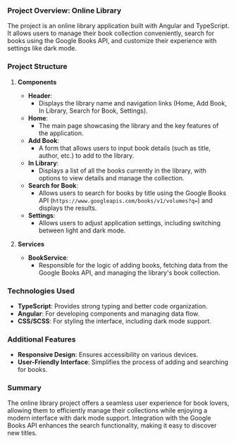 ### Project Overview: Online Library

The project is an online library application built with Angular and TypeScript. It allows users to manage their book collection conveniently, search for books using the Google Books API, and customize their experience with settings like dark mode.

### Project Structure

1. **Components**
   - **Header**: 
     - Displays the library name and navigation links (Home, Add Book, In Library, Search for Book, Settings).
   - **Home**: 
     - The main page showcasing the library and the key features of the application.
   - **Add Book**: 
     - A form that allows users to input book details (such as title, author, etc.) to add to the library.
   - **In Library**: 
     - Displays a list of all the books currently in the library, with options to view details and manage the collection.
   - **Search for Book**: 
     - Allows users to search for books by title using the Google Books API (`https://www.googleapis.com/books/v1/volumes?q=`) and displays the results.
   - **Settings**: 
     - Allows users to adjust application settings, including switching between light and dark mode.

2. **Services**
   - **BookService**: 
     - Responsible for the logic of adding books, fetching data from the Google Books API, and managing the library's book collection.

### Technologies Used
- **TypeScript**: Provides strong typing and better code organization.
- **Angular**: For developing components and managing data flow.
- **CSS/SCSS**: For styling the interface, including dark mode support.

### Additional Features
- **Responsive Design**: Ensures accessibility on various devices.
- **User-Friendly Interface**: Simplifies the process of adding and searching for books.

### Summary
The online library project offers a seamless user experience for book lovers, allowing them to efficiently manage their collections while enjoying a modern interface with dark mode support. Integration with the Google Books API enhances the search functionality, making it easy to discover new titles.
